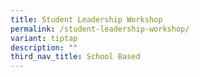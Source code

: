 ```yaml
---
title: Student Leadership Workshop
permalink: /student-leadership-workshop/
variant: tiptap
description: ""
third_nav_title: School Based
---
```

